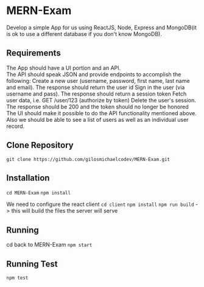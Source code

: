 # MERN-Exam

Develop a simple App for us using ReactJS, Node, Express and MongoDB(it is ok to use a different database if you don't know MongoDB).

## Requirements

The App should have a UI portion and an API.  
The API should speak JSON and provide endpoints to accomplish the following:
Create a new user (username, password, first name, last name and email). The response should return the user id
Sign in the user (via username and pass). The response should return a session token
Fetch user data, i.e. GET /user/123 (authorize by token)
Delete the user's session. The response should be 200 and the token should no longer be honored
The UI should make it possible to do the API functionality mentioned above. Also we should be able to see a list of users as well as an individual user record. 

## Clone Repository
`git clone https://github.com/gilosmichaelcodev/MERN-Exam.git`

## Installation

`cd MERN-Exam`
`npm install`

We need to configure the react client
`cd client`
`npm install`
`npm run build` -> this will build the files the server will serve

## Running
cd back to MERN-Exam
`npm start`

## Running Test
`npm test`